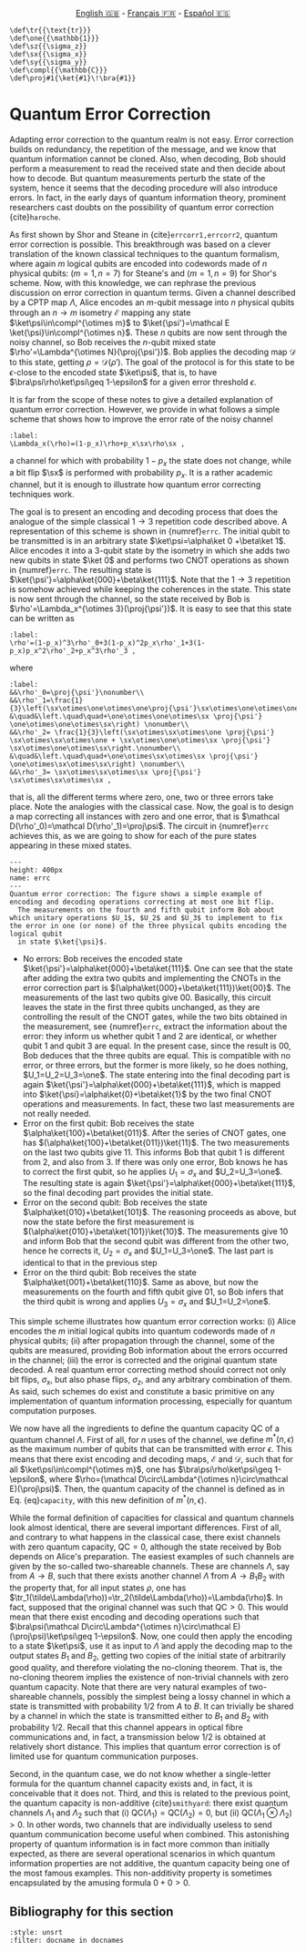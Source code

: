 <p style="text-align: center;">
    <a id="linken" href="../../../../en/content/index.html">English &#x1F1EC;&#x1F1E7;</a> - 
    <a id="linkfr" href="../../../../fr/content/index.html">Français &#x1F1EB;&#x1F1F7;</a> - 
    <a id="linkes" href="../../../../es/content/index.html">Español &#x1F1EA;&#x1F1F8;</a>
</p>
<script>
    currentPage = window.location.href;
    beforeLang = currentPage.slice(0, currentPage.indexOf("content") - 3);
    afterLang = currentPage.slice(currentPage.indexOf("content"));
    document.getElementById("linken").href = beforeLang + "en/" + afterLang;
    document.getElementById("linkfr").href = beforeLang + "fr/" + afterLang;
    document.getElementById("linkes").href = beforeLang + "es/" + afterLang;
</script>



```{math}
\def\tr{{\text{tr}}}
\def\one{{\mathbb{1}}}
\def\sz{{\sigma_z}}
\def\sx{{\sigma_x}}
\def\sy{{\sigma_y}}
\def\compl{{\mathbb{C}}}
\def\proj#1{\ket{#1}\!\bra{#1}}
```

# Quantum Error Correction

Adapting error correction to the quantum realm is not easy. Error correction builds on redundancy, the repetition of the message, and we know that quantum information cannot be cloned. Also, when decoding, Bob should perform a measurement to read the received state and then decide about how to decode. But quantum measurements perturb the state of the system, hence it seems that the decoding procedure will also introduce errors. In fact, in the early days of quantum information theory, prominent researchers cast doubts on the possibility of quantum error correction {cite}`haroche`.

As first shown by Shor and Steane in {cite}`errcorr1,errcorr2`, quantum error
correction is possible. This breakthrough was based on a clever
translation of the known classical techniques to the quantum
formalism, where again $m$ logical qubits are encoded into codewords made of $n$
physical qubits: $(m=1,n=7)$ for Steane's and $(m=1,n=9)$ for Shor's scheme. Now, with this knowledge, we can rephrase the previous discussion on error correction in quantum terms. Given a channel described by a CPTP map $\Lambda$, Alice encodes an $m$-qubit message into $n$ physical qubits through an $n\rightarrow m$ isometry $\mathcal E$ mapping any state $\ket\psi\in\compl^{\otimes m}$ to $\ket{\psi'}=\mathcal E \ket{\psi}\in\compl^{\otimes n}$. These $n$ qubits are now sent through the noisy channel, so Bob receives the $n$-qubit mixed state $\rho'=\Lambda^{\otimes N}(\proj{\psi'})$. Bob applies the decoding map $\mathcal D$ to this state, getting $\rho=\mathcal D(\rho')$. The goal of the protocol is for this state to be $\epsilon$-close to the encoded state $\ket\psi$, that is, to have $\bra\psi\rho\ket\psi\geq 1-\epsilon$ for a given error threshold $\epsilon$.

It is far from the scope of these
notes to give a detailed explanation of quantum error correction.
However, we provide in what follows a simple scheme that shows how to improve the error rate of
the noisy channel 

```{math}
:label:
\Lambda_x(\rho)=(1-p_x)\rho+p_x\sx\rho\sx ,
```

a channel for which with probability $1-p_x$ the state does not change, while a bit flip $\sx$ is performed with probability $p_x$. It is a rather academic channel, but it is enough to illustrate how
quantum error correcting techniques work.

The goal is to present an encoding and decoding process that does the analogue of the simple classical $1\rightarrow 3$ repetition code described above.
A representation of this scheme is shown in {numref}`errc`. The initial qubit to be transmitted is in an arbitrary state $\ket\psi=\alpha\ket 0 +\beta\ket 1$. Alice encodes it into a 3-qubit state by the isometry in which she adds two new qubits in state $\ket 0$ and performs two CNOT operations as shown in {numref}`errc`. The resulting state is $\ket{\psi'}=\alpha\ket{000}+\beta\ket{111}$. Note that the $1\rightarrow 3$ repetition is somehow achieved while keeping the coherences in the state. This state is now sent through the channel, so the state received by Bob is $\rho'=\Lambda_x^{\otimes 3}(\proj{\psi'})$. It is easy to see that this state can be written as

```{math}
:label:
\rho'=(1-p_x)^3\rho'_0+3(1-p_x)^2p_x\rho'_1+3(1-p_x)p_x^2\rho'_2+p_x^3\rho'_3 ,
```

where

```{math}
:label:
&&\rho'_0=\proj{\psi'}\nonumber\\
&&\rho'_1=\frac{1}{3}\left(\sx\otimes\one\otimes\one\proj{\psi'}\sx\otimes\one\otimes\one+\one\otimes\sx\otimes\one\proj{\psi'}\one\otimes\sx\otimes\one\right.\nonumber\\
&\quad&\left.\quad\quad+\one\otimes\one\otimes\sx \proj{\psi'} \one\otimes\one\otimes\sx\right) \nonumber\\
&&\rho'_2= \frac{1}{3}\left(\sx\otimes\sx\otimes\one \proj{\psi'} \sx\otimes\sx\otimes\one + \sx\otimes\one\otimes\sx \proj{\psi'} \sx\otimes\one\otimes\sx\right.\nonumber\\
&\quad&\left.\quad\quad+\one\otimes\sx\otimes\sx \proj{\psi'} \one\otimes\sx\otimes\sx\right) \nonumber\\
&&\rho'_3= \sx\otimes\sx\otimes\sx \proj{\psi'} \sx\otimes\sx\otimes\sx ,
```

that is, all the different terms where zero, one, two or three errors take place. Note the analogies with the classical case. Now, the goal is to design a map correcting all instances with zero and one error, that is $\mathcal D(\rho'_0)=\mathcal D(\rho'_1)=\proj\psi$. The circuit in {numref}`errc` achieves this, as we are going to show for each of the pure states appearing in these mixed states.

```{figure} ./errcorr.png
---
height: 400px
name: errc
---
Quantum error correction: The figure shows a simple example of encoding and decoding operations correcting at most one bit flip.
  The measurements on the fourth and fifth qubit inform Bob about which unitary operations $U_1$, $U_2$ and $U_3$ to implement to fix the error in one (or none) of the three physical qubits encoding the logical qubit
  in state $\ket{\psi}$.
```

- No errors: Bob receives the encoded state
    $\ket{\psi'}=\alpha\ket{000}+\beta\ket{111}$. One can see that the state after adding the extra two qubits and implementing the CNOTs in the error correction part is $(\alpha\ket{000}+\beta\ket{111})\ket{00}$. The measurements of the last two qubits give $00$. Basically, this circuit leaves the state in the first three qubits unchanged, as they are controlling the result of the CNOT gates, while the two bits obtained in the measurement, see {numref}`errc`, extract the information about the error: they inform us whether qubit 1 and 2 are identical, or whether qubit 1 and qubit 3 are equal. In the present case, since the result is 00, Bob deduces that the three qubits are equal. This is compatible with no error, or three errors, but the former is more likely, so he does nothing, $U_1=U_2=U_3=\one$. The state entering into the final decoding part is again  $\ket{\psi'}=\alpha\ket{000}+\beta\ket{111}$, which is mapped into $\ket{\psi}=\alpha\ket{0}+\beta\ket{1}$ by the two final CNOT operations and measurements. In fact, these two last measurements are not really needed.
- Error on the first qubit: Bob receives the state
    $\alpha\ket{100}+\beta\ket{011}$. After the series of CNOT gates, one has $(\alpha\ket{100}+\beta\ket{011})\ket{11}$. The two measurements on the last two qubits give 11. This informs Bob that qubit 1 is different from 2, and also from 3. If there was only one error, Bob knows he has to correct the first qubit, so he
    applies $U_1=\sigma_x$ and $U_2=U_3=\one$. The resulting state is again $\ket{\psi'}=\alpha\ket{000}+\beta\ket{111}$, so the final decoding part
    provides the initial state.
- Error on the second qubit: Bob receives the state
    $\alpha\ket{010}+\beta\ket{101}$. The reasoning proceeds as
    above, but now the state before the first measurement is $(\alpha\ket{010}+\beta\ket{101})\ket{10}$. The measurements give 10 and inform Bob that the second qubit was different from the other two, hence he corrects it, $U_2=\sigma_x$ and $U_1=U_3=\one$. The last part is identical to that in the previous step
- Error on the third qubit: Bob receives the state
    $\alpha\ket{001}+\beta\ket{110}$. Same as above, but now the
    measurements on the fourth and fifth qubit give 01, so Bob infers that the third qubit is wrong and applies $U_3=\sigma_x$ and
    $U_1=U_2=\one$.

This simple scheme illustrates how quantum error correction works: (i) Alice encodes the
$m$ initial logical qubits into quantum codewords made of $n$ physical
qubits; (ii) after propagation through the channel, some of the
qubits are measured, providing Bob information about the errors
occurred in the channel; (iii) the error is corrected and the
original quantum state decoded. A real quantum error correcting
method should correct not only bit flips, $\sigma_x$, but also
phase flips, $\sigma_z$, and any arbitrary combination of them. As
said, such schemes do exist and constitute a basic primitive on
any implementation of quantum information processing, especially for quantum computation purposes.

We now have all the ingredients to define the quantum capacity $\text{QC}$ of a quantum channel $\Lambda$. First of all, for $n$ uses of the channel, we define $m^*(n,\epsilon)$ as the maximum number of qubits that can be transmitted with error $\epsilon$. This means that there exist encoding and decoding maps, $\mathcal E$ and $\mathcal D$, such that for all $\ket\psi\in\compl^{\otimes m}$, one has $\bra\psi\rho\ket\psi\geq 1-\epsilon$, where $\rho=(\mathcal D\circ\Lambda^{\otimes n}\circ\mathcal E)(\proj\psi)$. Then, the quantum capacity of the channel is defined as in Eq. {eq}`capacity`, with this new definition of $m^*(n,\epsilon)$.

While the formal definition of capacities for classical and quantum channels look almost identical, there are several important differences. First of all, and contrary to what happens in the classical case, there exist channels with zero quantum capacity, $\text{QC}=0$, although the state received by Bob depends on Alice's preparation. The easiest examples of such channels are given by the so-called two-shareable channels. These are channels $\Lambda$, say from $A\rightarrow B$, such that there exists another channel $\tilde\Lambda$ from $A\rightarrow B_1B_2$ with the property that, for all input states $\rho$, one has $\tr_1(\tilde\Lambda(\rho))=\tr_2(\tilde\Lambda(\rho))=\Lambda(\rho)$. In fact, supposed that the original channel was such that $\text{QC}>0$. This would mean that there exist encoding and decoding operations such that  $\bra\psi(\mathcal D\circ\Lambda^{\otimes n}\circ\mathcal E)(\proj\psi)\ket\psi\geq 1-\epsilon$. Now, one could then apply the encoding to a state $\ket\psi$, use it as input to $\tilde\Lambda$ and apply the decoding map to the output states $B_1$ and $B_2$, getting two copies of the initial state of arbitrarily good quality, and therefore violating the no-cloning theorem. That is, the no-cloning theorem implies the existence of non-trivial channels with zero quantum capacity. Note that there are very natural examples of two-shareable channels, possibly the simplest being a lossy channel in which a state is transmitted with probability $1/2$ from $A$ to $B$. It can trivially be shared by a channel in which the state is transmitted either to $B_1$ and $B_2$ with probability $1/2$. Recall that this channel appears in optical fibre communications and, in fact, a transmission below $1/2$ is obtained at relatively short distance. This implies that quantum error correction is of limited use for quantum communication purposes. 

Second, in the quantum case, we do not know whether a single-letter formula for the quantum channel capacity exists and, in fact, it is conceivable that it does not. Third, and this is related to the previous point, the quantum capacity is non-additive {cite}`smithyard`: there exist quantum channels $\Lambda_1$ and $\Lambda_2$ such that (i) $\text{QC}(\Lambda_1)=\text{QC}(\Lambda_2)=0$, but (ii) $\text{QC}(\Lambda_1\otimes\Lambda_2)>0$. In other words, two channels that are individually useless to send quantum communication become useful when combined. This astonishing property of quantum information is in fact more common than initially expected, as there are several operational scenarios in which quantum information properties are not additive, the quantum capacity being one of the most famous examples. This non-additivity property is sometimes encapsulated by the amusing formula $0+0>0$.

## Bibliography for this section
```{bibliography}
:style: unsrt
:filter: docname in docnames
```


